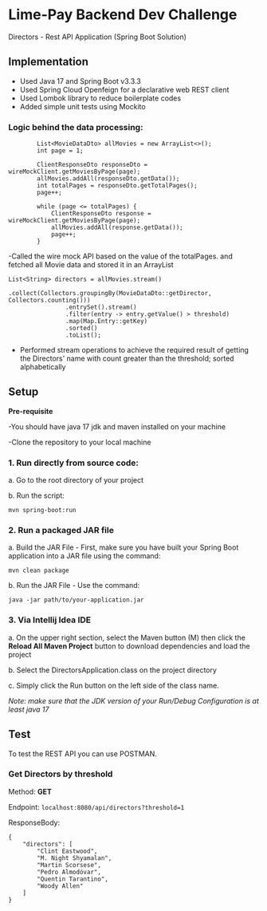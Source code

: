 # Lime-Pay Backend Dev Challenge
Directors - Rest API Application (Spring Boot Solution)

##  Implementation

- Used Java 17 and Spring Boot v3.3.3
- Used Spring Cloud Openfeign for a declarative web REST client
- Used Lombok library to reduce boilerplate codes
- Added simple unit tests using Mockito

### Logic behind the data processing:
```
        List<MovieDataDto> allMovies = new ArrayList<>();
        int page = 1;

        ClientResponseDto responseDto = wireMockClient.getMoviesByPage(page);
        allMovies.addAll(responseDto.getData());
        int totalPages = responseDto.getTotalPages();
        page++;

        while (page <= totalPages) {
            ClientResponseDto response = wireMockClient.getMoviesByPage(page);
            allMovies.addAll(response.getData());
            page++;
        }
```
-Called the wire mock API based on the value of the totalPages. and fetched all Movie data and stored it in an ArrayList

```
List<String> directors = allMovies.stream()
                .collect(Collectors.groupingBy(MovieDataDto::getDirector, Collectors.counting()))
                .entrySet().stream()
                .filter(entry -> entry.getValue() > threshold)
                .map(Map.Entry::getKey)
                .sorted()
                .toList();
```
- Performed stream operations to achieve the required result of getting the Directors' name with count greater than the threshold; sorted alphabetically

##  Setup

**Pre-requisite**

-You should have java 17 jdk and maven installed on your machine

-Clone the repository to your local machine


### 1. Run directly from source code:


a. Go to the root directory of your project

b. Run the script:

`mvn spring-boot:run`

### 2. Run a packaged JAR file

a. Build the JAR File - First, make sure you have built your Spring Boot application into a JAR file using the command:

`mvn clean package`

b. Run the JAR File - Use the command:

`java -jar path/to/your-application.jar`

### 3. Via Intellij Idea IDE

a. On the upper right section, select the Maven button (M) then click the **Reload All Maven Project** button to download dependencies and load the project

b. Select the DirectorsApplication.class on the project directory

c. Simply click the Run button on the left side of the class name.

*Note: make sure that the JDK version of your Run/Debug Configuration is at least java 17*

## Test

To test the REST API you can use POSTMAN.



### Get Directors by threshold

Method: **GET**

Endpoint: `localhost:8080/api/directors?threshold=1`

ResponseBody:
```
{
    "directors": [
        "Clint Eastwood",
        "M. Night Shyamalan",
        "Martin Scorsese",
        "Pedro Almodóvar",
        "Quentin Tarantino",
        "Woody Allen"
    ]
}
```
